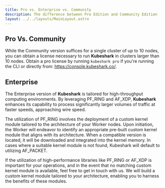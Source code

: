 ```yaml
---
title: Pro vs. Enterprise vs. Community
description: The difference between Pro Edition and Community Edition
layout: ../../layouts/MainLayout.astro
---
```


## Pro Vs. Community

While the Community version suffices for a single cluster of up to 10 nodes, you can obtain a license necessary to run **Kubeshark** in clusters larger than 10 nodes. 
Obtain a pro license by running `kubeshark pro` if you're running the CLI or directly from: https://console.kubeshark.co/.

## Enterprise

The Enterprise version of **Kubeshark** is tailored for high-throughput computing environments. By leveraging PF_RING and AF_XDP, **Kubeshark** enhances its capability to process significantly larger volumes of traffic at faster speeds, approaching wire speed.

The utilization of PF_RING involves the deployment of a custom kernel module tailored to the architecture of your Worker nodes. Upon initiation, the Worker will endeavor to identify an appropriate pre-built custom kernel module that aligns with its architecture. When a compatible version is located, it will be downloaded and integrated into the kernel memory. In cases where a suitable kernel module is not found, Kubeshark will default to utilizing AF_PACKET.

If the utilization of high-performance libraries like PF_RING or AF_XDP is important for your operations, and in the event that no matching custom kernel module is available, feel free to get in touch with us. We will build a custom kernel module tailored to your architecture, enabling you to harness the benefits of these modules.